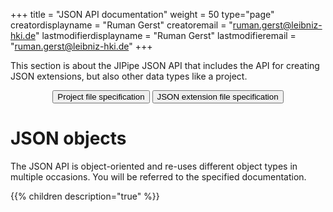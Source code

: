 +++
title = "JSON API documentation"
weight = 50
type="page"
creatordisplayname = "Ruman Gerst"
creatoremail = "ruman.gerst@leibniz-hki.de"
lastmodifierdisplayname = "Ruman Gerst"
lastmodifieremail = "ruman.gerst@leibniz-hki.de"
+++

This section is about the JIPipe JSON API that includes the API for creating JSON extensions,
but also other data types like a project.

<center>
<button class="btn btn-success btn-large" type="button" onclick="location.href='project'"> <i class="fa fa-file-o"></i> Project file specification  </button>
<button class="btn btn-info btn-large" type="button" onclick="location.href='json-extension'"> <i class="fa fa-puzzle-piece"></i> JSON extension file specification </button>
</center>


# JSON objects

The JSON API is object-oriented and re-uses different object types in multiple occasions.
You will be referred to the specified documentation.

{{% children description="true" %}}
